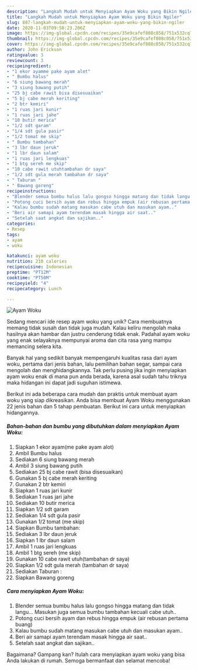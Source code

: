 ```yaml
---
description: "Langkah Mudah untuk Menyiapkan Ayam Woku yang Bikin Ngiler"
title: "Langkah Mudah untuk Menyiapkan Ayam Woku yang Bikin Ngiler"
slug: 887-langkah-mudah-untuk-menyiapkan-ayam-woku-yang-bikin-ngiler
date: 2020-11-03T09:58:23.206Z
image: https://img-global.cpcdn.com/recipes/35e9cafef808c058/751x532cq70/ayam-woku-foto-resep-utama.jpg
thumbnail: https://img-global.cpcdn.com/recipes/35e9cafef808c058/751x532cq70/ayam-woku-foto-resep-utama.jpg
cover: https://img-global.cpcdn.com/recipes/35e9cafef808c058/751x532cq70/ayam-woku-foto-resep-utama.jpg
author: John Erickson
ratingvalue: 3
reviewcount: 3
recipeingredient:
- "1 ekor ayamme pake ayam alot"
- " Bumbu halus"
- "6 siung bawang merah"
- "3 siung bawang putih"
- "25 bj cabe rawit bisa disesuaikan"
- "5 bj cabe merah keriting"
- "2 btr kemiri"
- "1 ruas jari kunir"
- "1 ruas jari jahe"
- "10 butir merica"
- "1/2 sdt garam"
- "1/4 sdt gula pasir"
- "1/2 tomat me skip"
- " Bumbu tambahan"
- "3 lbr daun jeruk"
- "1 lbr daun salam"
- "1 ruas jari lengkuas"
- "1 btg sereh me skip"
- "10 cabe rawit utuhtambahan dr saya"
- "1/2 sdt gula merah tambahan dr saya"
- " Taburan "
- " Bawang goreng"
recipeinstructions:
- "Blender semua bumbu halus lalu gongso hingga matang dan tidak langu... Masukan juga semua bumbu tambahan kecuali cabe utuh.."
- "Potong cuci bersih ayam dan rebus hingga empuk (air rebusan pertama buang)"
- "Kalau bumbu sudah matang masukan cabe utuh dan masukan ayam.."
- "Beri air samapi ayam terendam masak hingga air saat.."
- "Setelah saat angkat dan sajikan.."
categories:
- Resep
tags:
- ayam
- woku

katakunci: ayam woku 
nutrition: 210 calories
recipecuisine: Indonesian
preptime: "PT12M"
cooktime: "PT50M"
recipeyield: "4"
recipecategory: Lunch

---
```



![Ayam Woku](https://img-global.cpcdn.com/recipes/35e9cafef808c058/751x532cq70/ayam-woku-foto-resep-utama.jpg)

Sedang mencari ide resep ayam woku yang unik? Cara membuatnya memang tidak susah dan tidak juga mudah. Kalau keliru mengolah maka hasilnya akan hambar dan justru cenderung tidak enak. Padahal ayam woku yang enak selayaknya mempunyai aroma dan cita rasa yang mampu memancing selera kita.

Banyak hal yang sedikit banyak mempengaruhi kualitas rasa dari ayam woku, pertama dari jenis bahan, lalu pemilihan bahan segar, sampai cara mengolah dan menghidangkannya. Tak perlu pusing jika ingin menyiapkan ayam woku enak di mana pun anda berada, karena asal sudah tahu triknya maka hidangan ini dapat jadi suguhan istimewa.




Berikut ini ada beberapa cara mudah dan praktis untuk membuat ayam woku yang siap dikreasikan. Anda bisa membuat Ayam Woku menggunakan 22 jenis bahan dan 5 tahap pembuatan. Berikut ini cara untuk menyiapkan hidangannya.

<!--inarticleads1-->

##### Bahan-bahan dan bumbu yang dibutuhkan dalam menyiapkan Ayam Woku:

1. Siapkan 1 ekor ayam(me pake ayam alot)
1. Ambil  Bumbu halus
1. Sediakan 6 siung bawang merah
1. Ambil 3 siung bawang putih
1. Sediakan 25 bj cabe rawit (bisa disesuaikan)
1. Gunakan 5 bj cabe merah keriting
1. Gunakan 2 btr kemiri
1. Siapkan 1 ruas jari kunir
1. Sediakan 1 ruas jari jahe
1. Sediakan 10 butir merica
1. Siapkan 1/2 sdt garam
1. Sediakan 1/4 sdt gula pasir
1. Gunakan 1/2 tomat (me skip)
1. Siapkan  Bumbu tambahan:
1. Sediakan 3 lbr daun jeruk
1. Siapkan 1 lbr daun salam
1. Ambil 1 ruas jari lengkuas
1. Ambil 1 btg sereh (me skip)
1. Gunakan 10 cabe rawit utuh(tambahan dr saya)
1. Siapkan 1/2 sdt gula merah (tambahan dr saya)
1. Sediakan  Taburan :
1. Siapkan  Bawang goreng




<!--inarticleads2-->

##### Cara menyiapkan Ayam Woku:

1. Blender semua bumbu halus lalu gongso hingga matang dan tidak langu... Masukan juga semua bumbu tambahan kecuali cabe utuh..
1. Potong cuci bersih ayam dan rebus hingga empuk (air rebusan pertama buang)
1. Kalau bumbu sudah matang masukan cabe utuh dan masukan ayam..
1. Beri air samapi ayam terendam masak hingga air saat..
1. Setelah saat angkat dan sajikan..




Bagaimana? Gampang kan? Itulah cara menyiapkan ayam woku yang bisa Anda lakukan di rumah. Semoga bermanfaat dan selamat mencoba!
